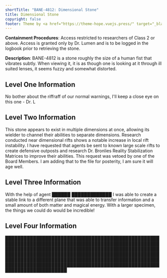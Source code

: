 ```yaml
---
shortTitle: "BANE-4812: Dimensional Stone"
title: Dimensional Stone
copyright: false
footer: Theme by <a href="https://theme-hope.vuejs.press/" target="_blank">VuePress Theme Hope</a> | MIT Licensed, Copyright © 2019-present Mr.Hope
---
```


<ContainmentHeader baneid="4812" containment="safe" disruption="kobold" risk="caution" securityLevel="1" />

**Containment Procedures**: Access restricted to researchers of Class 2 or above. Access is granted only by Dr. Lumen and is to be logged in the logbook prior to retrieving the stone.

**Description**: BANE-4812 is a stone roughly the size of a human fist that vibrates subtly. When viewing it, it is as though one is looking at it through ill suited lenses, it seems fuzzy and somewhat distorted.

## Level One Information

No bother about the riffraff of our normal warnings, I'll keep a close eye on this one - Dr. L

## Level Two Information

This stone appears to exist in multiple dimensions at once, allowing its wielder to channel their abilities to separate dimensions. Research conducted near dimensional rifts shows a notable increase in local rift instability. I have requested that agents be sent to known large scale rifts to create defensive outposts and research Dr. Bronlies Reality Stabilization Matrices to improve their abilities. This request was vetoed by one of the Board Members. I am adding that to the file for posterity, I am sure it will age well.

## Level Three Information

With the help of agent ██████ █████████████ I was able to create a stable link to a different plane that was able to transfer information and a small amount of both matter and magical energy. With a larger specimen, the things we could do would be incredible!

## Level Four Information

████████████████████████████████████████████████████████████████████████████████████████████████████████████████████████████████████████████████████████████████████████████████████████████████████████████████████████████████████████████████████████████████████████████████████████████████████████████████████████████████
